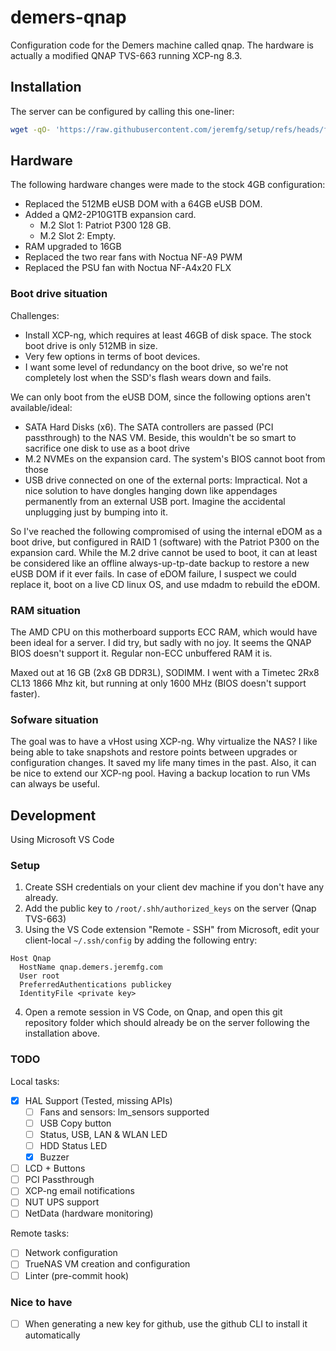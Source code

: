 # demers-qnap

Configuration code for the Demers machine called qnap. The hardware is actually a modified QNAP TVS-663 running XCP-ng 8.3.

## Installation
The server can be configured by calling this one-liner:
```bash
wget -qO- 'https://raw.githubusercontent.com/jeremfg/setup/refs/heads/feature/linux-setup/src/setup_git.sh' | bash -s -- git@github.com:homeinfra/demers-qnap.git feature/initial -- ./src/setup.sh
```

## Hardware
The following hardware changes were made to the stock 4GB configuration:

- Replaced the 512MB eUSB DOM with a 64GB eUSB DOM.
- Added a QM2-2P10G1TB expansion card.
  - M.2 Slot 1: Patriot P300 128 GB.
  - M.2 Slot 2: Empty.
- RAM upgraded to 16GB
- Replaced the two rear fans with Noctua NF-A9 PWM
- Replaced the PSU fan with Noctua NF-A4x20 FLX

### Boot drive situation
Challenges:
- Install XCP-ng, which requires at least 46GB of disk space. The stock boot drive is only 512MB in size.
- Very few options in terms of boot devices.
- I want some level of redundancy on the boot drive, so we're not completely lost when the SSD's flash wears down and fails.

We can only boot from the eUSB DOM, since the following options aren't available/ideal:
- SATA Hard Disks (x6). The SATA controllers are passed (PCI passthrough) to the NAS VM. Beside, this wouldn't be so smart to sacrifice one disk to use as a boot drive
- M.2 NVMEs on the expansion card. The system's BIOS cannot boot from those
- USB drive connected on one of the external ports: Impractical. Not a nice solution to have dongles hanging down like appendages permanently from an external USB port. Imagine the accidental unplugging just by bumping into it.

So I've reached the following compromised of using the internal eDOM as a boot drive, but configured in RAID 1 (software) with the Patriot P300 on the expansion card. While the M.2 drive cannot be used to boot, it can at least be considered like an offline always-up-tp-date backup to restore a new eUSB DOM if it ever fails. In case of eDOM failure, I suspect we could replace it, boot on a live CD linux OS, and use mdadm to rebuild the eDOM.

### RAM situation
The AMD CPU on this motherboard supports ECC RAM, which would have been ideal for a server. I did try, but sadly with no joy. It seems the QNAP BIOS doesn't support it. Regular non-ECC unbuffered RAM it is.

Maxed out at 16 GB (2x8 GB DDR3L), SODIMM.
I went with a Timetec 2Rx8 CL13 1866 Mhz kit, but running at only 1600 MHz (BIOS doesn't support faster).

### Sofware situation
The goal was to have a vHost using XCP-ng. Why virtualize the NAS? I like being able to take snapshots and restore points between upgrades or configuration changes. It saved my life many times in the past. Also, it can be nice to extend our XCP-ng pool. Having a backup location to run VMs can always be useful.

## Development ##
Using Microsoft VS Code

### Setup
1. Create SSH credentials on your client dev machine if you don't have any already.
2. Add the public key to `/root/.shh/authorized_keys` on the server (Qnap TVS-663)
3. Using the VS Code extension "Remote - SSH" from Microsoft, edit your client-local `~/.ssh/config` by adding the following entry:
```
Host Qnap
  HostName qnap.demers.jeremfg.com
  User root
  PreferredAuthentications publickey
  IdentityFile <private key>
```
4. Open a remote session in VS Code, on Qnap, and open this git repository folder which should already be on the server following the installation above.

### TODO

Local tasks:

- [x] HAL Support (Tested, missing APIs)
  - [ ] Fans and sensors: lm_sensors supported
  - [ ] USB Copy button
  - [ ] Status, USB, LAN & WLAN LED
  - [ ] HDD Status LED
  - [x] Buzzer
- [ ] LCD + Buttons
- [ ] PCI Passthrough
- [ ] XCP-ng email notifications
- [ ] NUT UPS support
- [ ] NetData (hardware monitoring)

Remote tasks:
- [ ] Network configuration
- [ ] TrueNAS VM creation and configuration
- [ ] Linter (pre-commit hook)

### Nice to have

- [ ] When generating a new key for github, use the github CLI to install it automatically